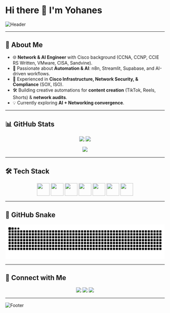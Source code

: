 # Hi there 👋 I'm Yohanes

![Header](https://capsule-render.vercel.app/api?type=waving&color=0:2F80ED,100:56CCF2&height=200&section=header&text=Welcome%20to%20My%20Profile!&fontSize=35&fontColor=ffffff&animation=fadeIn&fontAlignY=35)

---

## 🚀 About Me
- 🌐 **Network & AI Engineer** with Cisco background (CCNA, CCNP, CCIE RS Written, VMware, CISA, Sandvine).  
- 🤖 Passionate about **Automation & AI**: n8n, Streamlit, Supabase, and AI-driven workflows.  
- 📡 Experienced in **Cisco Infrastructure, Network Security, & Compliance** (SOX, ISO).  
- 🛠 Building creative automations for **content creation** (TikTok, Reels, Shorts) & **network audits**.  
- 💡 Currently exploring **AI + Networking convergence**.  

---

## 📊 GitHub Stats
<p align="center">
  <img src="https://github-readme-stats.vercel.app/api?username=yohanesfc&show_icons=true&theme=tokyonight" height="165"/>
  <img src="https://github-readme-stats.vercel.app/api/top-langs/?username=yohanesfc&layout=compact&theme=tokyonight" height="165"/>
</p>

<p align="center">
  <img src="https://github-readme-streak-stats.herokuapp.com/?user=yohanesfc&theme=tokyonight" height="165"/>
</p>

---

## 🛠 Tech Stack
<p align="center">
  <img src="https://cdn.jsdelivr.net/gh/devicons/devicon/icons/python/python-original.svg" width="40" height="40"/>
  <img src="https://cdn.jsdelivr.net/gh/devicons/devicon/icons/docker/docker-original.svg" width="40" height="40"/>
  <img src="https://cdn.jsdelivr.net/gh/devicons/devicon/icons/cisco/cisco-original.svg" width="40" height="40"/>
  <img src="https://cdn.jsdelivr.net/gh/devicons/devicon/icons/linux/linux-original.svg" width="40" height="40"/>
  <img src="https://cdn.jsdelivr.net/gh/devicons/devicon/icons/ubuntu/ubuntu-plain.svg" width="40" height="40"/>
  <img src="https://cdn.jsdelivr.net/gh/devicons/devicon/icons/javascript/javascript-original.svg" width="40" height="40"/>
  <img src="https://cdn.jsdelivr.net/gh/devicons/devicon/icons/googlecloud/googlecloud-original.svg" width="40" height="40"/>
</p>

---

## 🐍 GitHub Snake
<p align="center">
  <picture>
    <source media="(prefers-color-scheme: dark)" srcset="https://raw.githubusercontent.com/yohanesfc/yohanesfc/output/github-snake-dark.svg" />
    <source media="(prefers-color-scheme: light)" srcset="https://raw.githubusercontent.com/yohanesfc/yohanesfc/output/github-snake.svg" />
    <img alt="github-snake" src="https://raw.githubusercontent.com/yohanesfc/yohanesfc/output/github-snake.svg" />
  </picture>
</p>

---

## 🔗 Connect with Me
<p align="center">
  <a href="https://yohanesfc.web.id"><img src="https://img.shields.io/badge/Website-0A66C2?style=for-the-badge&logo=google-chrome&logoColor=white" /></a>
  <a href="https://linkedin.com/in/yohanesfc"><img src="https://img.shields.io/badge/LinkedIn-0A66C2?style=for-the-badge&logo=linkedin&logoColor=white" /></a>
  <a href="mailto:hello@yohanesfc.web.id"><img src="https://img.shields.io/badge/Email-D14836?style=for-the-badge&logo=gmail&logoColor=white" /></a>
</p>

---

![Footer](https://capsule-render.vercel.app/api?type=waving&color=0:56CCF2,100:2F80ED&height=120&section=footer)
